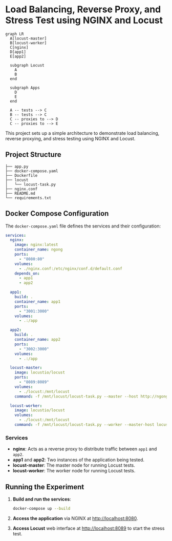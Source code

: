 # Load Balancing, Reverse Proxy, and Stress Test using NGINX and Locust
```mermaid
graph LR
  A[locust-master]
  B[locust-worker]
  C[nginx]
  D[app1]
  E[app2]

  subgraph Locust
    A
    B
  end

  subgraph Apps
    D
    E
  end

  A -- tests --> C
  B -- tests --> C
  C -- proxies to --> D
  C -- proxies to --> E
```
This project sets up a simple architecture to demonstrate load balancing, reverse proxying, and stress testing using NGINX and Locust. 

## Project Structure

```
├── app.py
├── docker-compose.yaml
├── Dockerfile
├── locust
│   └── locust-task.py
├── nginx.conf
├── README.md
└── requirements.txt
```

## Docker Compose Configuration

The `docker-compose.yaml` file defines the services and their configuration:

```yaml
services:
  nginx:
    image: nginx:latest
    container_name: ngong
    ports:
      - "8080:80"
    volumes:
      - ./nginx.conf:/etc/nginx/conf.d/default.conf
    depends_on:
      - app1
      - app2

  app1:
    build: .
    container_name: app1
    ports:
      - "3001:3000"
    volumes:
      - .:/app

  app2:
    build: .
    container_name: app2
    ports:
      - "3002:3000"
    volumes:
      - .:/app

  locust-master:
    image: locustio/locust
    ports:
      - "8089:8089"
    volumes:
      - ./locust:/mnt/locust
    command: -f /mnt/locust/locust-task.py --master --host http://ngong:80

  locust-worker:
    image: locustio/locust
    volumes:
      - ./locust:/mnt/locust
    command: -f /mnt/locust/locust-task.py --worker --master-host locust-master 
```

### Services

- **nginx**: Acts as a reverse proxy to distribute traffic between `app1` and `app2`.
- **app1** and **app2**: Two instances of the application being tested.
- **locust-master**: The master node for running Locust tests.
- **locust-worker**: The worker node for running Locust tests.

## Running the Experiment

1. **Build and run the services**:
   ```sh
   docker-compose up --build
   ```

2. **Access the application** via NGINX at [http://localhost:8080](http://localhost:8080).

3. **Access Locust** web interface at [http://localhost:8089](http://localhost:8089) to start the stress test.



